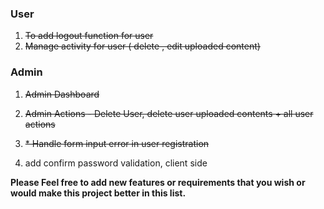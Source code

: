 ### User
1. <del>To add logout function for user</del>
2. <del>Manage activity for user ( delete , edit uploaded content)</del>

### Admin
1. <del> Admin Dashboard</del> 
2. <del> Admin Actions - Delete User, delete user uploaded contents + all user actions</del>

3. <del>* Handle form input error in user registration</del>
4. add confirm password validation, client side

**Please Feel free to add new features or  requirements that you wish or would make this project better in this list.**